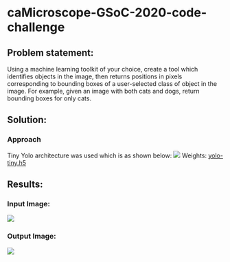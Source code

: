 # caMicroscope-GSoC-2020-code-challenge
<h2>Problem statement:</h2>
Using a machine learning toolkit of your choice, create a tool which identifies objects in the image, then returns positions in pixels corresponding to bounding boxes of a user-selected class of object in the image. For example, given an image with both cats and dogs, return bounding boxes for only cats.
<h2>Solution:</h2>
<h3>Approach</h3>
Tiny Yolo architecture was used which is as shown below:
<img src="https://github.com/Varun-22/caMicroscope-GSoC-2020-code-challenge/blob/master/images/Tinyyolo_architecture.png"></a>
Weights: <a href="https://github.com/OlafenwaMoses/ImageAI/releases/download/1.0/yolo-tiny.h5">yolo-tiny.h5</a>
<h2>Results:</h2>
<h3>Input Image:</h3>
<img src="https://github.com/Varun-22/caMicroscope-GSoC-2020-code-challenge/blob/master/images/input.jpg">
<h3>Output Image:</h3>
<img src="https://github.com/Varun-22/caMicroscope-GSoC-2020-code-challenge/blob/master/images/prediction_output.jpg">
